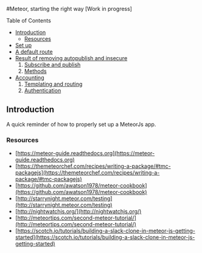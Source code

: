 #Meteor, starting the right way
[Work in progress]

Table of Contents
  * [Introduction](#introduction)
  	* [Resources](#resources)
  * [Set up](set_up.md)
  * [A default route](default_route.md)
  * [Result of removing autopublish and insecure](autopublish_insecure.md)
    1. [Subscribe and publish](autopublish_insecure.md#1-subscribe-and-publish)
    2. [Methods](autopublish_insecure.md#2-methods)
  * [Accounting](accounting.md)
    1. [Templating and routing](accounting.md#i-templating-and-routing)
    2. [Authentication](accounting.md#ii-authentication)

Introduction
------------

A quick reminder of how to properly set up a MeteorJs app.


### Resources

* [https://meteor-guide.readthedocs.org](https://meteor-guide.readthedocs.org)
* [https://themeteorchef.com/recipes/writing-a-package/#tmc-packagejs](https://themeteorchef.com/recipes/writing-a-package/#tmc-packagejs)
* [https://github.com/awatson1978/meteor-cookbook](https://github.com/awatson1978/meteor-cookbook)
*	[http://starrynight.meteor.com/testing](http://starrynight.meteor.com/testing)
* [http://nightwatchjs.org/](http://nightwatchjs.org/)
* [http://meteortips.com/second-meteor-tutorial/](http://meteortips.com/second-meteor-tutorial/)
* [https://scotch.io/tutorials/building-a-slack-clone-in-meteor-js-getting-started](https://scotch.io/tutorials/building-a-slack-clone-in-meteor-js-getting-started)















